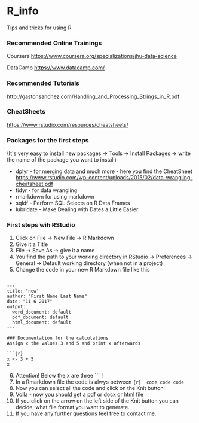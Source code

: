 # R_info
Tips and tricks for using R

### Recommended Online Trainings
Coursera
https://www.coursera.org/specializations/jhu-data-science

DataCamp
https://www.datacamp.com/

### Recommended Tutorials
http://gastonsanchez.com/Handling_and_Processing_Strings_in_R.pdf

### CheatSheets
https://www.rstudio.com/resources/cheatsheets/

### Packages for the first steps
(It's very easy to install new packages -> Tools -> Install Packages -> write the name of the package you want to install)
* dplyr - for merging data and much more - here you find the CheatSheet https://www.rstudio.com/wp-content/uploads/2015/02/data-wrangling-cheatsheet.pdf
* tidyr - for data wrangling
* rmarkdown for using markdown 
* sqldf - Perform SQL Selects on R Data Frames
* lubridate - Make Dealing with Dates a Little Easier

### First steps wih RStudio
1) Click on File -> New File -> R Markdown
2) Give it a Title
3) File -> Save As -> give it a name
4) You find the path to your working directory in RStudio -> Preferences -> General -> Default working directory (when not in a project)
5) Change the code in your new R Markdown file like this

```

---
title: "new"
author: "First Name Last Name"
date: "11 6 2017"
output:
  word_document: default
  pdf_document: default
  html_document: default
---

### Documentation for the calculations
Assign x the values 3 and 5 and print x afterwards

```{r}
x <- 3 + 5
x
```
6) Attention! Below the x are three ``` !
7) In a Rmarkdown file the code is alwys between ```{r}  code code code ```
6) Now you can select all the code and click on the Knit button
7) Voila - now you should get a pdf or docx or html file
8) If you click on the arrow on the left side of the Knit button you can decide, what file format you want to generate.
9) If you have any further questions feel free to contact me.

